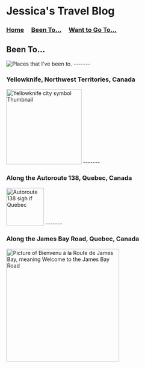 # Jessica's Travel Blog

### [Home](./home.md) &nbsp;&nbsp;&nbsp; [Been To...](./beenTo.md) &nbsp;&nbsp;&nbsp; [Want to Go To...](./wantToGoTo.md)

## Been To...

<img src="https://photos-2.dropbox.com/t/2/AACJmZTFUwXnta73zFVw88gU99rAknMp7vfeqAl-51Qmdw/12/208517981/jpeg/32x32/3/1502910000/0/2/Photo%20Aug%2014%2C%204%2049%2047%20PM.jpg/ELKJqp0BGKMPIAcoBw/yp0couOLW_XHifED6KfAxNZQMwKCn0YKnvERR-wKo6E?dl=0&size=1024x768&size_mode=3" alt="Places that I've been to.">
-------

### Yellowknife, Northwest Territories, Canada
<img src="https://upload.wikimedia.org/wikipedia/en/thumb/6/69/City_of_Yellowknife_CoA.svg/1024px-City_of_Yellowknife_CoA.svg.png" alt="Yellowknife city symbol Thumbnail" width=200>
-------

### Along the Autoroute 138, Quebec, Canada
<img src="http://www.autoroutes.info/autoroutes/138.gif" alt="Autoroute 138 sigh if Quebec" width=100>
-------

### Along the James Bay Road, Quebec, Canada
<img src="http://gingerich.net/wp-content/uploads/Trips/2012%20James%20Bay/Welcome-sign.jpg" alt="Picture of Bienvenu à la Route de James Bay, meaning Welcome to the James Bay Road" width=300>
